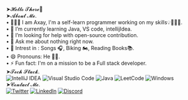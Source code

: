 ➤𝓗𝓮𝓵𝓵𝓸 𝓣𝓱𝓮𝓻𝓮👋
<br />➤𝓐𝓫𝓸𝓾𝓽 𝓜𝓮.
<br />• 👨🏼‍🎓 I am Axay, I'm a self-learn programmer working on my skills💡👨🏻‍💻.
<br />• 🌱 I’m currently learning Java, VS code, intellijIdea.
<br />• 👀 I’m looking for help with open-source contribution.
<br />• 💬 Ask me about nothing right now.
<br />• 🤔 Intrest in : Songs 🎧, Biking 🏍️, Reading Books📚.
<br />• 😄 Pronouns: He 👨‍💻.
<br />• ⚡ Fun fact: I'm on a mission to be a Full stack developer.
<br />➤𝓣𝓮𝓬𝓱 𝓢𝓽𝓪𝓬𝓴.
<br />![IntelliJ IDEA](https://img.shields.io/badge/IntelliJIDEA-000000.svg?style=for-the-badge&logo=intellij-idea&logoColor=white)
![Visual Studio Code](https://img.shields.io/badge/Visual%20Studio%20Code-0078d7.svg?style=for-the-badge&logo=visual-studio-code&logoColor=white)
![Java](https://img.shields.io/badge/java-%23ED8B00.svg?style=for-the-badge&logo=java&logoColor=white)
![LeetCode](https://img.shields.io/badge/LeetCode-000000?style=for-the-badge&logo=LeetCode&logoColor=#d16c06)
![Windows](https://img.shields.io/badge/Windows-0078D6?style=for-the-badge&logo=windows&logoColor=white)
<br />➤𝓒𝓸𝓷𝓽𝓪𝓬𝓽 𝓜𝓮.
<br />[![Twitter](https://img.shields.io/badge/Twitter-1DA1F2?style=for-the-badge&logo=twitter&logoColor=white)](https://twitter.com/_pranami)
[![LinkedIn](https://img.shields.io/badge/linkedin-%230077B5.svg?style=for-the-badge&logo=linkedin&logoColor=white)](https://www.linkedin.com/in/axaypranami/)
[![Discord](https://img.shields.io/badge/%3CServer%3E-%237289DA.svg?style=for-the-badge&logo=discord&logoColor=white)](https://discord.com/channels/@me)
